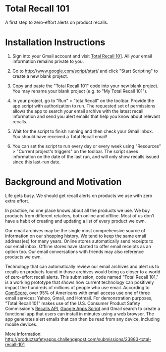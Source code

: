 Total Recall 101
================

A first step to zero-effort alerts on product recalls.


Installation Instructions
=========================

1. Sign into your Gmail account and visit <a href="https://script.google.com/d/1FFgmhq4ZkiweXINSwXv-5_0S6OEu72Ii3DCIZ7DduYdEBNqG1KwP-1dA/edit?usp=sharing">Total Recall 101<a/>. All your email information remains private to you.

2. Go to http://www.google.com/script/start/ and click "Start Scripting" to create a new blank project.

3. Copy and paste the "Total Recall 101" code into your new blank project. You may rename your blank project (e.g. to "My Total Recall 101").

4. In your project, go to "Run" > "totalRecall" on the toolbar. Provide the app script with authorization to run. The requested set of permissions allows the app to search your email archive with the latest recall information and send you alert emails that help you know about relevant recalls.

5. Wait for the script to finish running and then check your Gmail inbox. You should have received a Total Recall email!

6. You can set the script to run every day or every week using "Resources" > "Current project's triggers" on the toolbar. The script saves information on the date of the last run, and will only show recalls issued since this last-run date.



Background and Motivation
=========================

Life gets busy. We should get recall alerts on products we use with zero extra effort.

In practice, no one place knows about all the products we use. We buy products from different retailers, both online and offline. Most of us don't have a habit of creating and updating a list of every product we own.

Our email archives may be the single most comprehensive source of information on our shopping history. We tend to keep the same email address(es) for many years. Online stores automatically send receipts to our email inbox. Offline stores have started to offer email receipts as an option too. Our email conversations with friends may also reference products we own.

Technology that can automatically review our email archives and alert us to recalls on products found in those archives would bring us closer to a world of zero-effort recall alerts. This submission, code named "Total Recall 101," is a working prototype that shows how current technology can positively impact the hundreds of millions of people who use email. According to <a href="https://gigaom.com/2012/10/31/gmail-finally-beats-hotmail-according-to-third-party-data-chart/">ComScore</a>, over 95% of Americans with email access use one of three email services: Yahoo, Gmail, and Hotmail. For demonstration purposes, "Total Recall 101" makes use of the U.S. Consumer Product Safety Commission's <a href="http://www.cpsc.gov/en/Recalls/CPSC-Recalls-Application-Program-Interface-API-Information/">Recalls API</a>, <a href="https://developers.google.com/apps-script/">Google Apps Script</a> and Gmail search to create a functional app that users can install in minutes using a web browser. The app generates alert emails that can then be read from any device, including mobile devices.

More information: http://productsafetyapps.challengepost.com/submissions/23883-total-recall-101




